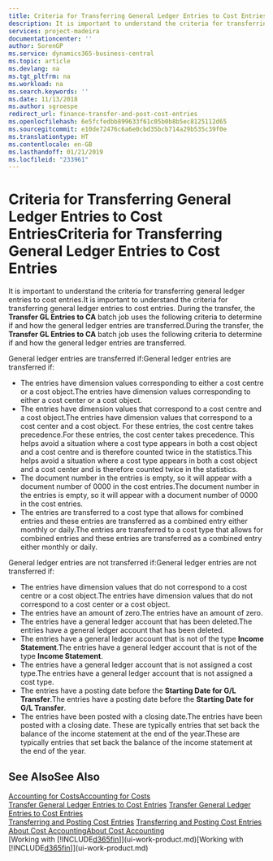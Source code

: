 ```yaml
---
title: Criteria for Transferring General Ledger Entries to Cost Entries | Microsoft Docs
description: It is important to understand the criteria for transferring general ledger entries to cost entries. During the transfer, the **Transfer GL Entries to CA** batch job uses the following criteria to determine if and how the general ledger entries are transferred.
services: project-madeira
documentationcenter: ''
author: SorenGP
ms.service: dynamics365-business-central
ms.topic: article
ms.devlang: na
ms.tgt_pltfrm: na
ms.workload: na
ms.search.keywords: ''
ms.date: 11/13/2018
ms.author: sgroespe
redirect_url: finance-transfer-and-post-cost-entries
ms.openlocfilehash: 6e5fcfedbb899633f61c05b0b8b5ec8125112d65
ms.sourcegitcommit: e10de72476c6a6e0cbd35bcb714a29b535c39f0e
ms.translationtype: HT
ms.contentlocale: en-GB
ms.lasthandoff: 01/21/2019
ms.locfileid: "233961"
---
```

# <a name="criteria-for-transferring-general-ledger-entries-to-cost-entries"></a><span data-ttu-id="d3a96-104">Criteria for Transferring General Ledger Entries to Cost Entries</span><span class="sxs-lookup"><span data-stu-id="d3a96-104">Criteria for Transferring General Ledger Entries to Cost Entries</span></span>
<span data-ttu-id="d3a96-105">It is important to understand the criteria for transferring general ledger entries to cost entries.</span><span class="sxs-lookup"><span data-stu-id="d3a96-105">It is important to understand the criteria for transferring general ledger entries to cost entries.</span></span> <span data-ttu-id="d3a96-106">During the transfer, the **Transfer GL Entries to CA** batch job uses the following criteria to determine if and how the general ledger entries are transferred.</span><span class="sxs-lookup"><span data-stu-id="d3a96-106">During the transfer, the **Transfer GL Entries to CA** batch job uses the following criteria to determine if and how the general ledger entries are transferred.</span></span>  

<span data-ttu-id="d3a96-107">General ledger entries are transferred if:</span><span class="sxs-lookup"><span data-stu-id="d3a96-107">General ledger entries are transferred if:</span></span>  

-   <span data-ttu-id="d3a96-108">The entries have dimension values corresponding to either a cost centre or a cost object.</span><span class="sxs-lookup"><span data-stu-id="d3a96-108">The entries have dimension values corresponding to either a cost center or a cost object.</span></span>  
-   <span data-ttu-id="d3a96-109">The entries have dimension values that correspond to a cost centre and a cost object.</span><span class="sxs-lookup"><span data-stu-id="d3a96-109">The entries have dimension values that correspond to a cost center and a cost object.</span></span> <span data-ttu-id="d3a96-110">For these entries, the cost centre takes precedence.</span><span class="sxs-lookup"><span data-stu-id="d3a96-110">For these entries, the cost center takes precedence.</span></span> <span data-ttu-id="d3a96-111">This helps avoid a situation where a cost type appears in both a cost object and a cost centre and is therefore counted twice in the statistics.</span><span class="sxs-lookup"><span data-stu-id="d3a96-111">This helps avoid a situation where a cost type appears in both a cost object and a cost center and is therefore counted twice in the statistics.</span></span>  
-   <span data-ttu-id="d3a96-112">The document number in the entries is empty, so it will appear with a document number of 0000 in the cost entries.</span><span class="sxs-lookup"><span data-stu-id="d3a96-112">The document number in the entries is empty, so it will appear with a document number of 0000 in the cost entries.</span></span>  
-   <span data-ttu-id="d3a96-113">The entries are transferred to a cost type that allows for combined entries and these entries are transferred as a combined entry either monthly or daily.</span><span class="sxs-lookup"><span data-stu-id="d3a96-113">The entries are transferred to a cost type that allows for combined entries and these entries are transferred as a combined entry either monthly or daily.</span></span>  

<span data-ttu-id="d3a96-114">General ledger entries are not transferred if:</span><span class="sxs-lookup"><span data-stu-id="d3a96-114">General ledger entries are not transferred if:</span></span>  

-   <span data-ttu-id="d3a96-115">The entries have dimension values that do not correspond to a cost centre or a cost object.</span><span class="sxs-lookup"><span data-stu-id="d3a96-115">The entries have dimension values that do not correspond to a cost center or a cost object.</span></span>  
-   <span data-ttu-id="d3a96-116">The entries have an amount of zero.</span><span class="sxs-lookup"><span data-stu-id="d3a96-116">The entries have an amount of zero.</span></span>  
-   <span data-ttu-id="d3a96-117">The entries have a general ledger account that has been deleted.</span><span class="sxs-lookup"><span data-stu-id="d3a96-117">The entries have a general ledger account that has been deleted.</span></span>  
-   <span data-ttu-id="d3a96-118">The entries have a general ledger account that is not of the type **Income Statement**.</span><span class="sxs-lookup"><span data-stu-id="d3a96-118">The entries have a general ledger account that is not of the type **Income Statement**.</span></span>  
-   <span data-ttu-id="d3a96-119">The entries have a general ledger account that is not assigned a cost type.</span><span class="sxs-lookup"><span data-stu-id="d3a96-119">The entries have a general ledger account that is not assigned a cost type.</span></span>  
-   <span data-ttu-id="d3a96-120">The entries have a posting date before the **Starting Date for G/L Transfer**.</span><span class="sxs-lookup"><span data-stu-id="d3a96-120">The entries have a posting date before the **Starting Date for G/L Transfer**.</span></span>  
-   <span data-ttu-id="d3a96-121">The entries have been posted with a closing date.</span><span class="sxs-lookup"><span data-stu-id="d3a96-121">The entries have been posted with a closing date.</span></span> <span data-ttu-id="d3a96-122">These are typically entries that set back the balance of the income statement at the end of the year.</span><span class="sxs-lookup"><span data-stu-id="d3a96-122">These are typically entries that set back the balance of the income statement at the end of the year.</span></span>  

## <a name="see-also"></a><span data-ttu-id="d3a96-123">See Also</span><span class="sxs-lookup"><span data-stu-id="d3a96-123">See Also</span></span>  
[<span data-ttu-id="d3a96-124">Accounting for Costs</span><span class="sxs-lookup"><span data-stu-id="d3a96-124">Accounting for Costs</span></span>](finance-manage-cost-accounting.md)  
 <span data-ttu-id="d3a96-125">[Transfer General Ledger Entries to Cost Entries](finance-how-to-transfer-general-ledger-entries-to-cost-entries.md) </span><span class="sxs-lookup"><span data-stu-id="d3a96-125">[Transfer General Ledger Entries to Cost Entries](finance-how-to-transfer-general-ledger-entries-to-cost-entries.md) </span></span>  
 <span data-ttu-id="d3a96-126">[Transferring and Posting Cost Entries](finance-transfer-and-post-cost-entries.md) </span><span class="sxs-lookup"><span data-stu-id="d3a96-126">[Transferring and Posting Cost Entries](finance-transfer-and-post-cost-entries.md) </span></span>  
 [<span data-ttu-id="d3a96-127">About Cost Accounting</span><span class="sxs-lookup"><span data-stu-id="d3a96-127">About Cost Accounting</span></span>](finance-about-cost-accounting.md)  
 <span data-ttu-id="d3a96-128">[Working with [!INCLUDE[d365fin](includes/d365fin_md.md)]](ui-work-product.md)</span><span class="sxs-lookup"><span data-stu-id="d3a96-128">[Working with [!INCLUDE[d365fin](includes/d365fin_md.md)]](ui-work-product.md)</span></span>
